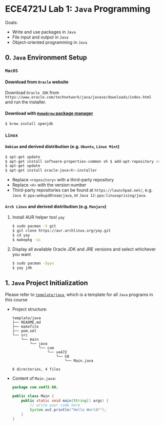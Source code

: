 # ECE4721J Lab 1: `Java` Programming

Goals:
- Write and use packages in `Java`
- File input and output in `Java`
- Object-oriented programming in `Java`

## 0. `Java` Environment Setup

### `MacOS`

#### Download from `Oracle` website

Download `Oracle JDK` from `https://www.oracle.com/technetwork/java/javase/downloads/index.html` and run the installer.

#### Download with [`Homebrew` package manager](https://brew.sh)

```bash
$ brew install openjdk
```

### `Linux`

#### `Debian` and derived distribution (e.g. `Ubuntu`, `Linux Mint`)

```bash
$ apt-get update
$ apt-get install software-properties-common sh $ add-apt-repository <repository>
$ apt-get update
$ apt-get install oracle-java<X>-installer
```
- Replace `<repository>` with a third-party repository
- Replace `<X>` with the version number
- Third-party repositories can be found at `https://launchpad.net/`, e.g. `Java 8`: `ppa:webupd8team/java`, or `Java 12`: `ppa:linuxuprising/java`.

#### `Arch Linux` and derived distribution (e.g. `Manjaro`)

1. Install AUR helper tool `yay`

    ```bash
    $ sudo pacman -S git
    $ git clone https://aur.archlinux.org/yay.git
    $ cd yay
    $ makepkg -si
    ```

2. Display all available Oracle JDK and JRE versions and select whichever you want

   ```bash
   $ sudo pacman -Syyu
   $ yay jdk
   ```

## 1. `Java` Project Initialization

Please refer to [`template/java`](https://github.com/kx-Huang/ECE4721J/tree/master/template/java), which is a template for all `Java` programs in this course

- Project structure:

    ```log
    template/java
    ├── README.md
    ├── makefile
    ├── pom.xml
    └── src
        └── main
            └── java
                └── com
                    └── ve472
                        └── h0
                            └── Main.java

    6 directories, 4 files
    ```

- Content of `Main.java`:

    ```java
    package com.ve472.h0;

    public class Main {
        public static void main(String[] args) {
            // write your code here
            System.out.println("Hello World!");
        }
    }

    ```
